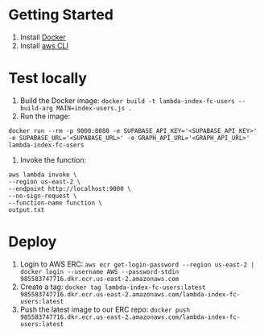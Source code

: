 # Getting Started
1. Install [Docker](https://docs.docker.com/get-started/)
1. Install [aws CLI](https://docs.aws.amazon.com/cli/v1/userguide/install-macos.html#awscli-install-osx-pip)

# Test locally
1. Build the Docker image: `docker build -t lambda-index-fc-users --build-arg MAIN=index-users.js .`
1. Run the image:
```
docker run --rm -p 9000:8080 -e SUPABASE_API_KEY='<SUPABASE_API_KEY>' -e SUPABASE_URL='<SUPABASE_URL>' -e GRAPH_API_URL='<GRAPH_API_URL>' lambda-index-fc-users
```
1. Invoke the function:
```
aws lambda invoke \
--region us-east-2 \
--endpoint http://localhost:9000 \
--no-sign-request \
--function-name function \
output.txt
```

# Deploy
1. Login to AWS ERC: `aws ecr get-login-password --region us-east-2 | docker login --username AWS --password-stdin 985583747716.dkr.ecr.us-east-2.amazonaws.com`
1. Create a tag: `docker tag lambda-index-fc-users:latest 985583747716.dkr.ecr.us-east-2.amazonaws.com/lambda-index-fc-users:latest`
1. Push the latest image to our ERC repo: `docker push 985583747716.dkr.ecr.us-east-2.amazonaws.com/lambda-index-fc-users:latest`
